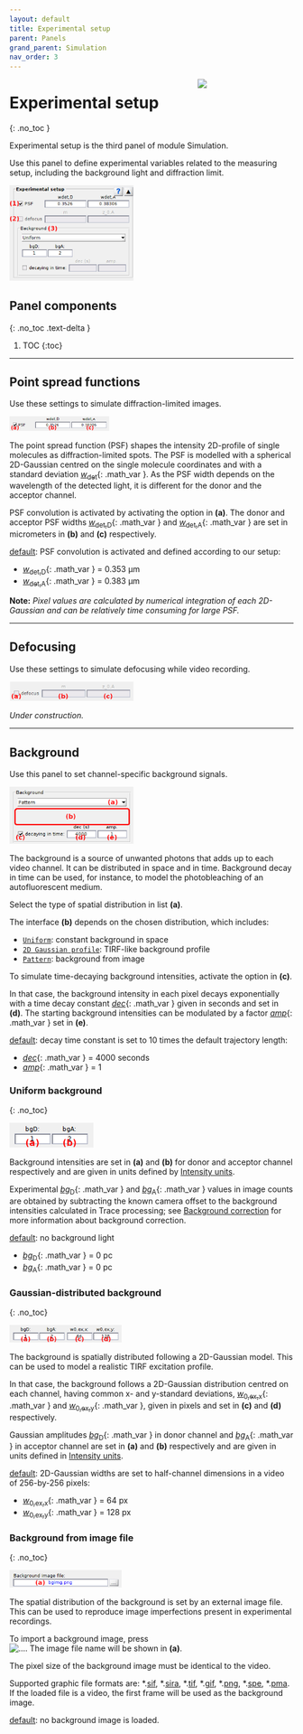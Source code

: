 ```yaml
---
layout: default
title: Experimental setup
parent: Panels
grand_parent: Simulation
nav_order: 3
---
```


<img src="../../assets/images/logos/logo-simulation_400px.png" width="170" style="float:right; margin-left: 15px;"/>

# Experimental setup
{: .no_toc }

Experimental setup is the third panel of module Simulation. 

Use this panel to define experimental variables related to the measuring setup, including the background light and diffraction limit.

<a class="plain" href="../../assets/images/gui/sim-panel-experimental-setup.png"><img src="../../assets/images/gui/sim-panel-experimental-setup.png" style="max-width: 220px;"  /></a>

## Panel components
{: .no_toc .text-delta }

1. TOC
{:toc}


---

## Point spread functions

Use these settings to simulate diffraction-limited images.

<a class="plain" href="../../assets/images/gui/sim-panel-experimental-setup-psf.png"><img src="../../assets/images/gui/sim-panel-experimental-setup-psf.png" style="max-width: 177px;" /></a>

The point spread function (PSF) shapes the intensity 2D-profile of single molecules as diffraction-limited spots. 
The PSF is modelled with a spherical 2D-Gaussian centred on the single molecule coordinates and with a standard deviation 
[*w*<sub>det</sub>](){: .math_var }.
As the PSF width depends on the wavelength of the detected light, it is different for the donor and the acceptor channel.

PSF convolution is activated by activating the option in **(a)**.
The donor and acceptor PSF widths 
[*w*<sub>det,D</sub>](){: .math_var } and 
[*w*<sub>det,A</sub>](){: .math_var } are set in micrometers in **(b)** and **(c)** respectively.

<u>default</u>: PSF convolution is activated and defined according to our setup:
* [*w*<sub>det,D</sub>](){: .math_var } = 0.353 &#956;m
* [*w*<sub>det,A</sub>](){: .math_var } = 0.383 &#956;m

**Note:** *Pixel values are calculated by numerical integration of each 2D-Gaussian and can be relatively time consuming for large PSF.*


---

## Defocusing

Use these settings to simulate defocusing while video recording.

<a class="plain" href="../../assets/images/gui/sim-panel-experimental-setup-defocus.png"><img src="../../assets/images/gui/sim-panel-experimental-setup-defocus.png" style="max-width: 220px;" /></a>

*Under construction.*


---

## Background

Use this panel to set channel-specific background signals.

<a class="plain" href="../../assets/images/gui/sim-panel-experimental-setup-background.png"><img src="../../assets/images/gui/sim-panel-experimental-setup-background.png" style="max-width: 220px;" /></a>

The background is a source of unwanted photons that adds up to each video channel. 
It can be distributed in space and in time.
Background decay in time can be used, for instance, to model the photobleaching of an autofluorescent medium.

Select the type of spatial distribution in list **(a)**.

The interface **(b)** depends on the chosen distribution, which includes:

* [`Uniform`](#uniform-background): constant background in space 
* [`2D Gaussian profile`](#gaussian-distributed-background): TIRF-like background profile
* [`Pattern`](#background-from-image-file): background from image

To simulate time-decaying background intensities, activate the option in **(c)**.

In that case, the background intensity in each pixel decays exponentially with a time decay constant
[*dec*](){: .math_var } given in seconds and set in **(d)**.
The starting background intensities can be modulated by a factor 
[*amp*](){: .math_var } set in **(e)**. 

<u>default</u>: decay time constant is set to 10 times the default trajectory length:
* [*dec*](){: .math_var } = 4000 seconds
* [*amp*](){: .math_var } = 1


### Uniform background
{: .no_toc}

<a class="plain" href="../../assets/images/gui/sim-panel-experimental-setup-background-uniform.png"><img src="../../assets/images/gui/sim-panel-experimental-setup-background-uniform.png" style="max-width: 200px;" /></a>

Background intensities are set in **(a)** and **(b)** for donor and acceptor channel respectively and are given in units defined by 
[Intensity units](panel-molecules.html#intensity-units).

Experimental 
[*bg*<sub>D</sub>](){: .math_var } and 
[*bg*<sub>A</sub>](){: .math_var } values in image counts are obtained by subtracting the known camera offset to the background intensities calculated in Trace processing; see 
[Background correction](../../trace-processing/panels/panel-subimage-background-correction.html#background) for more information about background correction.

<u>default</u>: no background light
* [*bg*<sub>D</sub>](){: .math_var } = 0 pc
* [*bg*<sub>A</sub>](){: .math_var } = 0 pc


### Gaussian-distributed background
{: .no_toc}

<a class="plain" href="../../assets/images/gui/sim-panel-experimental-setup-background-tirf.png"><img src="../../assets/images/gui/sim-panel-experimental-setup-background-tirf.png" style="max-width: 199px;" /></a>

The background is spatially distributed following a 2D-Gaussian model. 
This can be used to model a realistic TIRF excitation profile.

In that case, the background follows a 2D-Gaussian distribution centred on each channel, having common x- and y-standard deviations, 
[*w*<sub>0,ex,x</sub>](){: .math_var } and 
[*w*<sub>0,ex,y</sub>](){: .math_var }, given in pixels and set in **(c)** and **(d)** respectively.

Gaussian amplitudes 
[*bg*<sub>D</sub>](){: .math_var } in donor channel and 
[*bg*<sub>A</sub>](){: .math_var } in acceptor channel are set in **(a)** and **(b)** respectively and are given in units defined in 
[Intensity units](panel-molecules.html#intensity-units).

<u>default</u>: 2D-Gaussian widths are set to half-channel dimensions in a video of 256-by-256 pixels:
* [*w*<sub>0,ex,x</sub>](){: .math_var } = 64 px
* [*w*<sub>0,ex,y</sub>](){: .math_var } = 128 px


### Background from image file
{: .no_toc}

<a class="plain" href="../../assets/images/gui/sim-panel-experimental-setup-background-pattern.png"><img src="../../assets/images/gui/sim-panel-experimental-setup-background-pattern.png" style="max-width: 199px;" /></a>

The spatial distribution of the background is set by an external image file. 
This can be used to reproduce image imperfections present in experimental recordings.

To import a background image, press  
![...](../../assets/images/gui/sim-but-3p.png "...").
The image file name will be shown in **(a)**.

The pixel size of the background image must be identical to the video.

Supported graphic file formats are: *.<u>sif</u>, *.<u>sira</u>, *.<u>tif</u>, *.<u>gif</u>, *.<u>png</u>, *.<u>spe</u>, *.<u>pma</u>.
If the loaded file is a video, the first frame will be used as the background image.

<u>default</u>: no background image is loaded.




